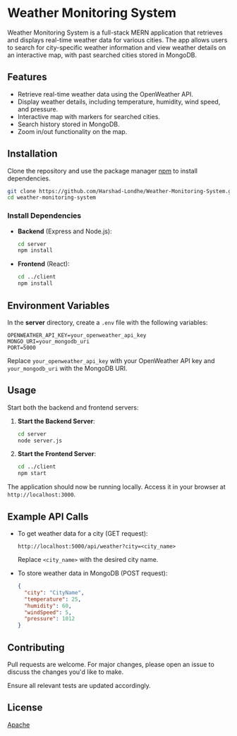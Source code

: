 
# Weather Monitoring System

Weather Monitoring System is a full-stack MERN application that retrieves and displays real-time weather data for various cities. The app allows users to search for city-specific weather information and view weather details on an interactive map, with past searched cities stored in MongoDB.

## Features

- Retrieve real-time weather data using the OpenWeather API.
- Display weather details, including temperature, humidity, wind speed, and pressure.
- Interactive map with markers for searched cities.
- Search history stored in MongoDB.
- Zoom in/out functionality on the map.

## Installation

Clone the repository and use the package manager [npm](https://www.npmjs.com/) to install dependencies.

```bash
git clone https://github.com/Harshad-Londhe/Weather-Monitoring-System.git
cd weather-monitoring-system
```

### Install Dependencies

- **Backend** (Express and Node.js):
  ```bash
  cd server
  npm install
  ```

- **Frontend** (React):
  ```bash
  cd ../client
  npm install
  ```

## Environment Variables

In the **server** directory, create a `.env` file with the following variables:

```plaintext
OPENWEATHER_API_KEY=your_openweather_api_key
MONGO_URI=your_mongodb_uri
PORT=5000
```

Replace `your_openweather_api_key` with your OpenWeather API key and `your_mongodb_uri` with the MongoDB URI.

## Usage

Start both the backend and frontend servers:

1. **Start the Backend Server**:
   ```bash
   cd server
   node server.js
   ```

2. **Start the Frontend Server**:
   ```bash
   cd ../client
   npm start
   ```

The application should now be running locally. Access it in your browser at `http://localhost:3000`.

## Example API Calls

- To get weather data for a city (GET request):
  ```
  http://localhost:5000/api/weather?city=<city_name>
  ```
  Replace `<city_name>` with the desired city name.

- To store weather data in MongoDB (POST request):
  ```json
  {
    "city": "CityName",
    "temperature": 25,
    "humidity": 60,
    "windSpeed": 5,
    "pressure": 1012
  }
  ```

## Contributing

Pull requests are welcome. For major changes, please open an issue to discuss the changes you'd like to make.

Ensure all relevant tests are updated accordingly.

## License

[Apache](http://www.apache.org/licenses/LICENSE-2.0)
